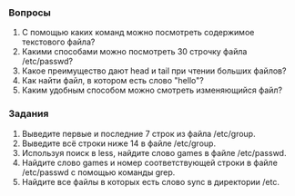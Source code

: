 ### Вопросы

1. С помощью каких команд можно посмотреть содержимое текстового файла?
2. Какими способами можно посмотреть 30 строчку файла /etc/passwd?
3. Какое преимущество дают head и tail при чтении больших файлов?
4. Как найти файл, в котором есть слово "hello"?
5. Каким удобным способом можно смотреть изменяющийся файл?

### Задания

1. Выведите первые и последние 7 строк из файла /etc/group.
2. Выведите всё строки ниже 14 в файле /etc/group.
3. Используя поиск в less, найдите слово games в файле /etc/passwd.
3. Найдите слово games и номер соответствующей строки в файле /etc/passwd с помощью команды grep.
4. Найдите все файлы в которых есть слово sync в директории /etc. 